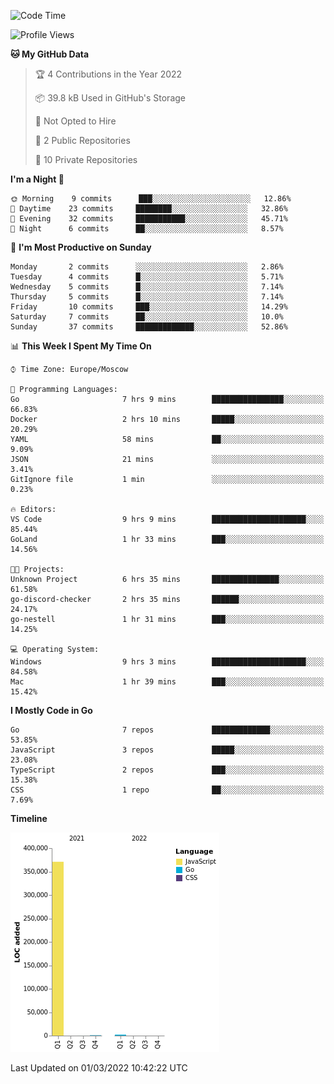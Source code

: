 <!--START_SECTION:waka-->
![Code Time](http://img.shields.io/badge/Code%20Time-195%20hrs%2058%20mins-blue)

![Profile Views](http://img.shields.io/badge/Profile%20Views-2-blue)

**🐱 My GitHub Data** 

> 🏆 4 Contributions in the Year 2022
 > 
> 📦 39.8 kB Used in GitHub's Storage 
 > 
> 🚫 Not Opted to Hire
 > 
> 📜 2 Public Repositories 
 > 
> 🔑 10 Private Repositories  
 > 
**I'm a Night 🦉** 

```text
🌞 Morning    9 commits      ███░░░░░░░░░░░░░░░░░░░░░░   12.86% 
🌆 Daytime    23 commits     ████████░░░░░░░░░░░░░░░░░   32.86% 
🌃 Evening    32 commits     ███████████░░░░░░░░░░░░░░   45.71% 
🌙 Night      6 commits      ██░░░░░░░░░░░░░░░░░░░░░░░   8.57%

```
📅 **I'm Most Productive on Sunday** 

```text
Monday       2 commits      ░░░░░░░░░░░░░░░░░░░░░░░░░   2.86% 
Tuesday      4 commits      █░░░░░░░░░░░░░░░░░░░░░░░░   5.71% 
Wednesday    5 commits      █░░░░░░░░░░░░░░░░░░░░░░░░   7.14% 
Thursday     5 commits      █░░░░░░░░░░░░░░░░░░░░░░░░   7.14% 
Friday       10 commits     ███░░░░░░░░░░░░░░░░░░░░░░   14.29% 
Saturday     7 commits      ██░░░░░░░░░░░░░░░░░░░░░░░   10.0% 
Sunday       37 commits     █████████████░░░░░░░░░░░░   52.86%

```


📊 **This Week I Spent My Time On** 

```text
⌚︎ Time Zone: Europe/Moscow

💬 Programming Languages: 
Go                       7 hrs 9 mins        ████████████████░░░░░░░░░   66.83% 
Docker                   2 hrs 10 mins       █████░░░░░░░░░░░░░░░░░░░░   20.29% 
YAML                     58 mins             ██░░░░░░░░░░░░░░░░░░░░░░░   9.09% 
JSON                     21 mins             ░░░░░░░░░░░░░░░░░░░░░░░░░   3.41% 
GitIgnore file           1 min               ░░░░░░░░░░░░░░░░░░░░░░░░░   0.23%

🔥 Editors: 
VS Code                  9 hrs 9 mins        █████████████████████░░░░   85.44% 
GoLand                   1 hr 33 mins        ███░░░░░░░░░░░░░░░░░░░░░░   14.56%

🐱‍💻 Projects: 
Unknown Project          6 hrs 35 mins       ███████████████░░░░░░░░░░   61.58% 
go-discord-checker       2 hrs 35 mins       ██████░░░░░░░░░░░░░░░░░░░   24.17% 
go-nestell               1 hr 31 mins        ███░░░░░░░░░░░░░░░░░░░░░░   14.25%

💻 Operating System: 
Windows                  9 hrs 3 mins        █████████████████████░░░░   84.58% 
Mac                      1 hr 39 mins        ███░░░░░░░░░░░░░░░░░░░░░░   15.42%

```

**I Mostly Code in Go** 

```text
Go                       7 repos             █████████████░░░░░░░░░░░░   53.85% 
JavaScript               3 repos             █████░░░░░░░░░░░░░░░░░░░░   23.08% 
TypeScript               2 repos             ███░░░░░░░░░░░░░░░░░░░░░░   15.38% 
CSS                      1 repo              ██░░░░░░░░░░░░░░░░░░░░░░░   7.69%

```


**Timeline**

![Chart not found](https://raw.githubusercontent.com/jeezft/jeezft/main/charts/bar_graph.png) 


 Last Updated on 01/03/2022 10:42:22 UTC
<!--END_SECTION:waka-->
